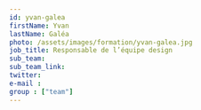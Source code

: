```yaml
---
id: yvan-galea
firstName: Yvan
lastName: Galéa
photo: /assets/images/formation/yvan-galea.jpg
job_title: Responsable de l’équipe design
sub_team: 
sub_team_link:
twitter:
e-mail :
group : ["team"]
---
```

